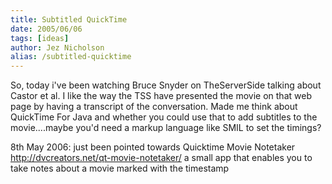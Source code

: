 ```yaml
---
title: Subtitled QuickTime
date: 2005/06/06
tags: [ideas]
author: Jez Nicholson
alias: /subtitled-quicktime
---
```

​​​​So, today i've been watching Bruce Snyder on TheServerSide talking about Castor et al. I like the way the TSS have presented the movie on that web page by having a transcript of the conversation. Made me think about QuickTime For Java and whether you could use that to add subtitles to the movie....maybe you'd need a markup language like SMIL to set the timings?

8th May 2006: just been pointed towards Quicktime Movie Notetaker http://dvcreators.net/qt-movie-notetaker/ a small app that enables you to take notes about a movie marked with the timestamp